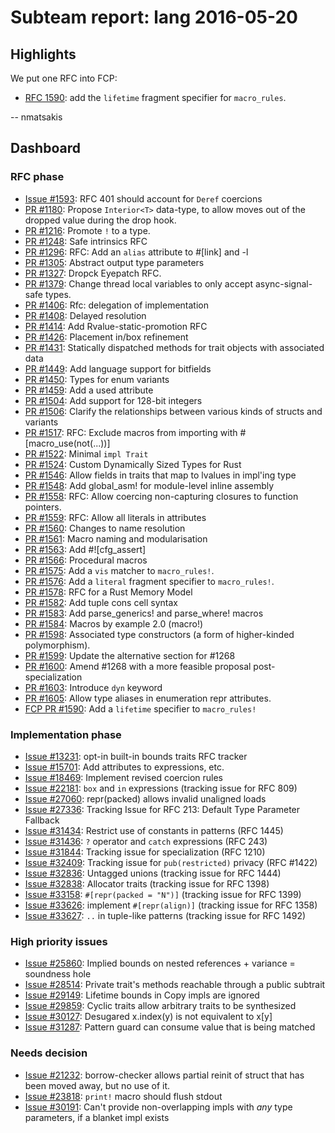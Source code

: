 # Subteam report: lang 2016-05-20

## Highlights

We put one RFC into FCP:

- [RFC 1590]: add the `lifetime` fragment specifier
  for `macro_rules`.
  
-- nmatsakis  

[RFC 1590]: https://github.com/rust-lang/rfcs/pull/1590

## Dashboard

### RFC phase

- [Issue #1593](https://github.com/rust-lang/rfcs/issues/1593):
  RFC 401 should account for `Deref` coercions
- [PR #1180](https://github.com/rust-lang/rfcs/pull/1180):
  Propose `Interior<T>` data-type, to allow moves out of the dropped value during the drop hook.
- [PR #1216](https://github.com/rust-lang/rfcs/pull/1216):
  Promote `!` to a type.
- [PR #1248](https://github.com/rust-lang/rfcs/pull/1248):
  Safe intrinsics RFC
- [PR #1296](https://github.com/rust-lang/rfcs/pull/1296):
  RFC: Add an `alias` attribute to #[link] and -l
- [PR #1305](https://github.com/rust-lang/rfcs/pull/1305):
  Abstract output type parameters
- [PR #1327](https://github.com/rust-lang/rfcs/pull/1327):
  Dropck Eyepatch RFC.
- [PR #1379](https://github.com/rust-lang/rfcs/pull/1379):
  Change thread local variables to only accept async-signal-safe types.
- [PR #1406](https://github.com/rust-lang/rfcs/pull/1406):
  Rfc: delegation of implementation
- [PR #1408](https://github.com/rust-lang/rfcs/pull/1408):
  Delayed resolution
- [PR #1414](https://github.com/rust-lang/rfcs/pull/1414):
  Add Rvalue-static-promotion RFC
- [PR #1426](https://github.com/rust-lang/rfcs/pull/1426):
  Placement in/box refinement
- [PR #1431](https://github.com/rust-lang/rfcs/pull/1431):
  Statically dispatched methods for trait objects with associated data
- [PR #1449](https://github.com/rust-lang/rfcs/pull/1449):
  Add language support for bitfields
- [PR #1450](https://github.com/rust-lang/rfcs/pull/1450):
  Types for enum variants
- [PR #1459](https://github.com/rust-lang/rfcs/pull/1459):
  Add a used attribute
- [PR #1504](https://github.com/rust-lang/rfcs/pull/1504):
  Add support for 128-bit integers
- [PR #1506](https://github.com/rust-lang/rfcs/pull/1506):
  Clarify the relationships between various kinds of structs and variants
- [PR #1517](https://github.com/rust-lang/rfcs/pull/1517):
  RFC: Exclude macros from importing with #[macro_use(not(...))]
- [PR #1522](https://github.com/rust-lang/rfcs/pull/1522):
  Minimal `impl Trait`
- [PR #1524](https://github.com/rust-lang/rfcs/pull/1524):
  Custom Dynamically Sized Types for Rust
- [PR #1546](https://github.com/rust-lang/rfcs/pull/1546):
  Allow fields in traits that map to lvalues in impl'ing type
- [PR #1548](https://github.com/rust-lang/rfcs/pull/1548):
  Add global_asm! for module-level inline assembly
- [PR #1558](https://github.com/rust-lang/rfcs/pull/1558):
  RFC: Allow coercing non-capturing closures to function pointers.
- [PR #1559](https://github.com/rust-lang/rfcs/pull/1559):
  RFC: Allow all literals in attributes
- [PR #1560](https://github.com/rust-lang/rfcs/pull/1560):
  Changes to name resolution
- [PR #1561](https://github.com/rust-lang/rfcs/pull/1561):
  Macro naming and modularisation
- [PR #1563](https://github.com/rust-lang/rfcs/pull/1563):
  Add #![cfg_assert]
- [PR #1566](https://github.com/rust-lang/rfcs/pull/1566):
  Procedural macros
- [PR #1575](https://github.com/rust-lang/rfcs/pull/1575):
  Add a `vis` matcher to `macro_rules!`.
- [PR #1576](https://github.com/rust-lang/rfcs/pull/1576):
  Add a `literal` fragment specifier to `macro_rules!`.
- [PR #1578](https://github.com/rust-lang/rfcs/pull/1578):
  RFC for a Rust Memory Model
- [PR #1582](https://github.com/rust-lang/rfcs/pull/1582):
  Add tuple cons cell syntax
- [PR #1583](https://github.com/rust-lang/rfcs/pull/1583):
  Add parse_generics! and parse_where! macros
- [PR #1584](https://github.com/rust-lang/rfcs/pull/1584):
  Macros by example 2.0 (macro!)
- [PR #1598](https://github.com/rust-lang/rfcs/pull/1598):
  Associated type constructors (a form of higher-kinded polymorphism).
- [PR #1599](https://github.com/rust-lang/rfcs/pull/1599):
  Update the alternative section for #1268
- [PR #1600](https://github.com/rust-lang/rfcs/pull/1600):
  Amend #1268 with a more feasible proposal post-specialization
- [PR #1603](https://github.com/rust-lang/rfcs/pull/1603):
  Introduce `dyn` keyword
- [PR #1605](https://github.com/rust-lang/rfcs/pull/1605):
  Allow type aliases in enumeration repr attributes.
- [FCP PR #1590](https://github.com/rust-lang/rfcs/pull/1590):
  Add a `lifetime` specifier to `macro_rules!`

### Implementation phase

- [Issue #13231](https://github.com/rust-lang/rust/issues/13231):
  opt-in built-in bounds traits RFC tracker
- [Issue #15701](https://github.com/rust-lang/rust/issues/15701):
  Add attributes to expressions, etc.
- [Issue #18469](https://github.com/rust-lang/rust/issues/18469):
  Implement revised coercion rules
- [Issue #22181](https://github.com/rust-lang/rust/issues/22181):
  `box` and `in` expressions (tracking issue for RFC 809)
- [Issue #27060](https://github.com/rust-lang/rust/issues/27060):
  repr(packed) allows invalid unaligned loads
- [Issue #27336](https://github.com/rust-lang/rust/issues/27336):
  Tracking Issue for RFC 213: Default Type Parameter Fallback
- [Issue #31434](https://github.com/rust-lang/rust/issues/31434):
  Restrict use of constants in patterns (RFC 1445)
- [Issue #31436](https://github.com/rust-lang/rust/issues/31436):
  `?` operator and `catch` expressions (RFC 243)
- [Issue #31844](https://github.com/rust-lang/rust/issues/31844):
  Tracking issue for specialization (RFC 1210)
- [Issue #32409](https://github.com/rust-lang/rust/issues/32409):
  Tracking issue for `pub(restricted)` privacy (RFC #1422)
- [Issue #32836](https://github.com/rust-lang/rust/issues/32836):
  Untagged unions (tracking issue for RFC 1444)
- [Issue #32838](https://github.com/rust-lang/rust/issues/32838):
  Allocator traits (tracking issue for RFC 1398)
- [Issue #33158](https://github.com/rust-lang/rust/issues/33158):
  `#[repr(packed = "N")]` (tracking issue for RFC 1399)
- [Issue #33626](https://github.com/rust-lang/rust/issues/33626):
  implement `#[repr(align)]` (tracking issue for RFC 1358)
- [Issue #33627](https://github.com/rust-lang/rust/issues/33627):
  `..` in tuple-like patterns (tracking issue for RFC 1492)

### High priority issues

- [Issue #25860](https://github.com/rust-lang/rust/issues/25860):
  Implied bounds on nested references + variance = soundness hole
- [Issue #28514](https://github.com/rust-lang/rust/issues/28514):
  Private trait's methods reachable through a public subtrait
- [Issue #29149](https://github.com/rust-lang/rust/issues/29149):
  Lifetime bounds in Copy impls are ignored
- [Issue #29859](https://github.com/rust-lang/rust/issues/29859):
  Cyclic traits allow arbitrary traits to be synthesized
- [Issue #30127](https://github.com/rust-lang/rust/issues/30127):
  Desugared x.index(y) is not equivalent to x[y]
- [Issue #31287](https://github.com/rust-lang/rust/issues/31287):
  Pattern guard can consume value that is being matched

### Needs decision

- [Issue #21232](https://github.com/rust-lang/rust/issues/21232):
  borrow-checker allows partial reinit of struct that has been moved away, but no use of it.
- [Issue #23818](https://github.com/rust-lang/rust/issues/23818):
  `print!` macro should flush stdout
- [Issue #30191](https://github.com/rust-lang/rust/issues/30191):
  Can't provide non-overlapping impls with *any* type parameters, if a blanket impl exists
